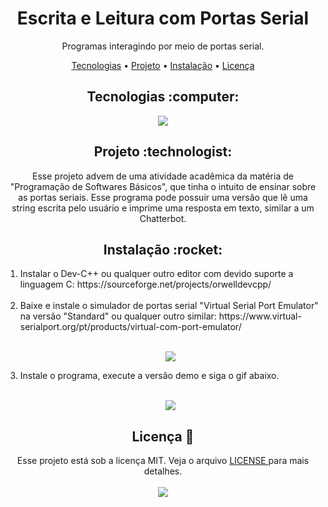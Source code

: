 <h1 align="center">
   Escrita e Leitura com Portas Serial
</h1>
<p align="center">Programas interagindo por meio de portas serial.</p>

<p align="center">
 <a href="#tecnologias">Tecnologias</a> • 
 <a href="#project">Projeto</a> • 
 <a href="#install">Instalação</a> • 
 <a href="#license">Licença</a>
</p>

<h2 id="tecnologias" align="center">
  Tecnologias :computer: 
</h2>

<p align="center">
  <img src="https://img.shields.io/static/v1?label=&message=C&color=A8B9CC&style=for-the-badge&logo=c&logoColor=gray"/>
</p>

<h2 id="project" align="center">
  Projeto :technologist:
</h2>
<p align="center">
  Esse projeto advem de uma atividade acadêmica da matéria de "Programação de Softwares Básicos", que tinha o intuito de ensinar sobre as portas seriais. Esse programa pode
  possuir uma versão que lê uma string escrita pelo usuário e imprime uma resposta em texto, similar a um Chatterbot.
</p>

<h2 id="install" align="center">
  Instalação :rocket:
</h2>

<ol> 
  <li>Instalar o Dev-C++ ou qualquer outro editor com devido suporte a linguagem C: https://sourceforge.net/projects/orwelldevcpp/</li><br>
  <li>Baixe e instale o simulador de portas serial "Virtual Serial Port Emulator" na versão "Standard" ou qualquer outro similar: https://www.virtual-serialport.org/pt/products/virtual-com-port-emulator/</li><br>
  <p align="center">
    <img src="https://user-images.githubusercontent.com/34111368/102551420-326dd000-409e-11eb-9864-69616650a4f3.png">
  </p>
  <li>Instale o programa, execute a versão demo e siga o gif abaixo.</li><br>
  <p align="center">
    <img src="https://user-images.githubusercontent.com/34111368/102553140-220b2480-40a1-11eb-8bd2-66796878e061.gif">
  </p>
</ol>

<h2 id="license" align="center">
  Licença 📝
</h2>
<p align="center">
  Esse projeto está sob a licença MIT. Veja o arquivo <a href="LICENSE"> LICENSE </a> para mais detalhes.<br><br>
  <img src="https://img.shields.io/static/v1?label=license&message=mit&color=green&style=for-the-badge&logo="/>   
</p>
